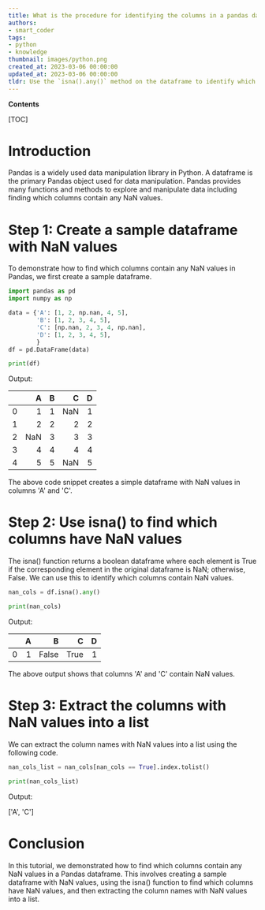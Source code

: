 ```yaml
---
title: What is the procedure for identifying the columns in a pandas dataframe that have nan values?
authors:
- smart_coder
tags:
- python
- knowledge
thumbnail: images/python.png
created_at: 2023-03-06 00:00:00
updated_at: 2023-03-06 00:00:00
tldr: Use the `isna().any()` method on the dataframe to identify which columns contain any NaN value.
---
```


**Contents**

[TOC]

# Introduction
Pandas is a widely used data manipulation library in Python. A dataframe is the primary Pandas object used for data manipulation. Pandas provides many functions and methods to explore and manipulate data including finding which columns contain any NaN values.

# Step 1: Create a sample dataframe with NaN values
To demonstrate how to find which columns contain any NaN values in Pandas, we first create a sample dataframe.

```python
import pandas as pd
import numpy as np

data = {'A': [1, 2, np.nan, 4, 5],
        'B': [1, 2, 3, 4, 5],
        'C': [np.nan, 2, 3, 4, np.nan],
        'D': [1, 2, 3, 4, 5],
        }
df = pd.DataFrame(data)

print(df)
```

Output:

|     |   A |   B |   C |   D |
|----:|----:|----:|----:|----:|
|  0 |   1 |   1 | NaN |   1 |
|  1 |   2 |   2 |   2 |   2 |
|  2 | NaN |   3 |   3 |   3 |
|  3 |   4 |   4 |   4 |   4 |
|  4 |   5 |   5 | NaN |   5 |

The above code snippet creates a simple dataframe with NaN values in columns 'A' and 'C'.

# Step 2: Use isna() to find which columns have NaN values
The isna() function returns a boolean dataframe where each element is True if the corresponding element in the original dataframe is NaN; otherwise, False. We can use this to identify which columns contain NaN values.

```python
nan_cols = df.isna().any()

print(nan_cols)
```

Output:

|     |   A |     B |     C |   D |
|----:|----:|------:|------:|----:|
|   0 | 1   | False | True  | 1   |

The above output shows that columns 'A' and 'C' contain NaN values.

# Step 3: Extract the columns with NaN values into a list
We can extract the column names with NaN values into a list using the following code.

```python
nan_cols_list = nan_cols[nan_cols == True].index.tolist()

print(nan_cols_list)
```

Output:

['A', 'C']

# Conclusion
In this tutorial, we demonstrated how to find which columns contain any NaN values in a Pandas dataframe. This involves creating a sample dataframe with NaN values, using the isna() function to find which columns have NaN values, and then extracting the column names with NaN values into a list.
